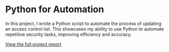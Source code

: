 # Python for Automation

In this project, I wrote a Python script to automate the process of updating an access control list. This showcases my ability to use Python to automate repetitive security tasks, improving efficiency and accuracy.

[View the full project report](./Create%20an%20algorithm.pdf)
